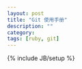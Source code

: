 ```yaml
---
layout: post
title: "Git 使用手册"
description: ""
category: 
tags: [ruby, git]
---
```

{% include JB/setup %}

